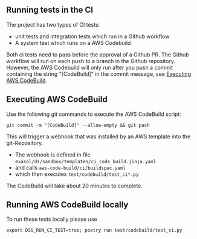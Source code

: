 ## Running tests in the CI

The project has two types of CI tests:
* unit tests and integration tests which run in a Github workflow
* A system test which runs on a AWS Codebuild

Both ci tests need to pass before the approval of a Github PR.
The Github workflow will run on each push to a branch in the Github repository. However, the AWS Codebuild will only run after you push a commit containing the string "[CodeBuild]" in the commit message, see [Executing AWS CodeBuild](#executing-aws-codebuild).

## Executing AWS CodeBuild

Use the following git commands to execute the AWS CodeBuild script:

```shell
git commit -m "[CodeBuild]" --allow-empty && git push
```

This will trigger a webhook that was installed by an AWS template into the git-Repository.
* The webhook is defined in file `exasol/ds/sandbox/templates/ci_code_build.jinja.yaml`
* and calls `aws-code-build/ci/buildspec.yaml`
* which then executes `test/codebuild/test_ci*.py`

The CodeBuild will take about 20 minutes to complete.

## Running AWS CodeBuild locally

To run these tests locally please use

 ```shell 
 export DSS_RUN_CI_TEST=true; poetry run test/codebuild/test_ci.py 
```

